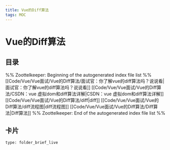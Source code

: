 ```yaml
---
title: Vue的Diff算法
tags: MOC
---
```

# Vue的Diff算法

## 目录



%% Zoottelkeeper: Beginning of the autogenerated index file list  %%
 [[Code/Vue/Vue面试/Vue的Diff算法/面试官：你了解vue的diff算法吗？说说看|面试官：你了解vue的diff算法吗？说说看]]
 [[Code/Vue/Vue面试/Vue的Diff算法/CSDN：vue 虚拟dom和diff算法详解|CSDN：vue 虚拟dom和diff算法详解]]
 [[Code/Vue/Vue面试/Vue的Diff算法/diff|diff]]
 [[Code/Vue/Vue面试/Vue的Diff算法/diff流程图|diff流程图]]
 [[Code/Vue/Vue面试/Vue的Diff算法/Diff算法|Diff算法]]
%% Zoottelkeeper: End of the autogenerated index file list  %%












## 卡片

```ccard
type: folder_brief_live
```



















